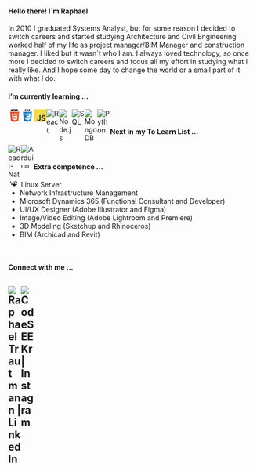 
<!--
### Hi there 👋


**raphaeltrautmann/raphaeltrautmann** is a ✨ _special_ ✨ repository because its `README.md` (this file) appears on your GitHub profile.

Here are some ideas to get you started:

- 🔭 I’m currently working on ...
- 🌱 I’m currently learning ...
- 👯 I’m looking to collaborate on ...
- 🤔 I’m looking for help with ...
- 💬 Ask me about ...
- 📫 How to reach me: ...
- 😄 Pronouns: ...
- ⚡ Fun fact: ...
-->

#### Hello there! I`m Raphael

In 2010 I graduated Systems Analyst, but for some reason I decided to switch careers and started studying Architecture and Civil Engineering worked half of my life as project manager/BIM Manager and construction manager. I liked but it wasn`t who I am. I always loved technology, so once more I decided to switch careers and focus all my effort in studying what I really like. And I hope some day to change the world or a small part of it with what I do.
<br />

#### I’m currently learning ...

<img align="left" alt="HTML5" width="26px" src="https://raw.githubusercontent.com/github/explore/80688e429a7d4ef2fca1e82350fe8e3517d3494d/topics/html/html.png" />
<img align="left" alt="CSS3" width="26px" src="https://raw.githubusercontent.com/github/explore/80688e429a7d4ef2fca1e82350fe8e3517d3494d/topics/css/css.png" />
<img align="left" alt="JavaScript" width="26px" src="https://raw.githubusercontent.com/github/explore/80688e429a7d4ef2fca1e82350fe8e3517d3494d/topics/javascript/javascript.png" />
<img align="left" alt="React" width="26px" src="https://e7.pngegg.com/pngimages/856/564/png-clipart-react-logo-javascript-front-and-back-ends-user-interface-others-miscellaneous-logo-thumbnail.png"/>
<img align="left" alt="Node.js" width="26px" src="https://e7.pngegg.com/pngimages/477/472/png-clipart-node-js-javascript-react-logo-express-js-javascript-logo-text-trademark-thumbnail.png"/>
<img align="left" alt="SQL" width="26px" src="https://e7.pngegg.com/pngimages/170/924/png-clipart-microsoft-sql-server-microsoft-azure-sql-database-microsoft-text-logo-thumbnail.png"/>
<img align="left" alt="MongoDB" width="26px" src="https://e7.pngegg.com/pngimages/768/167/png-clipart-mongodb-nosql-document-oriented-database-nosql-icon-leaf-grass-thumbnail.png"/>
<img align="left" alt="Python" width="26px" src="https://e7.pngegg.com/pngimages/140/948/png-clipart-blue-and-yellow-logo-python-logo-programmer-fierce-python-s-cdr-angle-thumbnail.png"/>
<br />

#### Next in my To Learn List ...
<img align="left" alt="React-Native" width="26px" src="https://e7.pngegg.com/pngimages/831/155/png-clipart-game-react-native-javascript-android-physics-symmetry-web-application-thumbnail.png"/>

<img align="left" alt="Arduino" width="26px" src="https://e7.pngegg.com/pngimages/143/1008/png-clipart-arduino-integrated-development-environment-open-source-hardware-computer-software-installation-skin-miscellaneous-electronics-thumbnail.png"/>
<br />

#### Extra competence ...

- Linux Server
- Network Infrastructure Management
- Microsoft Dynamics 365 (Functional Consultant and Developer)
- UI/UX Designer (Adobe Illustrator and Figma)
- Image/Video Editing (Adobe Lightroom and Premiere)
- 3D Modeling (Sketchup and Rhinoceros)
- BIM (Archicad and Revit)
<br />

#### Connect with me ...

[<img align="left" alt="Raphael Trautmann | LinkedIn" width="26px" src="https://e7.pngegg.com/pngimages/93/587/png-clipart-linkedin-logo-linkedin-logo-computer-icons-business-symbol-linkedin-icon-miscellaneous-blue-thumbnail.png" />][linkedin]
[<img align="left" alt="CodeSEEKr | Instagram" width="28px" src="https://e7.pngegg.com/pngimages/138/961/png-clipart-instagram-logo-logo-sticker-decal-instagram-miscellaneous-text-thumbnail.png" />][instagram]
<br/>
---

[instagram]: https://instagram.com/codeseekr
[linkedin]: https://www.linkedin.com/in/raphaeltrautmann/
